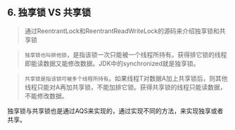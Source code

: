 ## 6. 独享锁 VS 共享锁

>通过ReentrantLock和ReentrantReadWriteLock的源码来介绍独享锁和共享锁

>`独享锁也叫排他锁`，是指该锁一次只能被一个线程所持有。获得排它锁的线程即能读数据又能修改数据。JDK中的synchronized就是独享锁。

>`共享锁是指该锁可被多个线程所持有`。如果线程T对数据A加上共享锁后，则其他线程只能对A再加共享锁，不能加排它锁。获得共享锁的线程只能读数据，不能修改数据。

独享锁与共享锁也是通过AQS来实现的，通过实现不同的方法，来实现独享或者共享。
